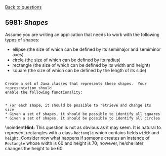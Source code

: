[Back to questions](../README.md)

## 5981: *Shapes*


Assume you are writing an application that needs to work with the following types of
shapes:


* ellipse (the size of which can be defined by its semimajor and semiminor axes)
* circle (the size of which can be defined by its radius)
* rectangle (the size of which can be defined by its width and height)
* square (the size of which can be defined by the length of its side)
```

Create a set of Java classes that represents these shapes.  Your representation should
enable the following functionality:


* For each shape, it should be possible to retrieve and change its size
* Given a set of shapes, it should be possible to identify all squares
* Given a set of shapes, it should be possible to identify all circles
```

\noindent**Hint:** This question is not as obvious as it may seem.  It is natural to represent
rectangles with a class `Rectangle` which contains fields `width`
and `height`.  Consider now what happens if someone creates an instance of
`Rectangle` whose width is 60 and height is 70; however, he/she later changes
the height to be 60.
